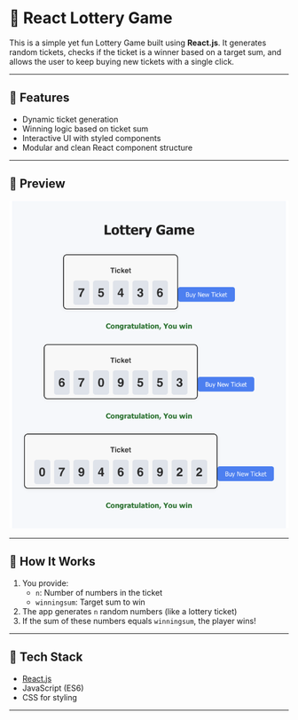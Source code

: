 # 🎲 React Lottery Game

This is a simple yet fun Lottery Game built using **React.js**. It generates random tickets, checks if the ticket is a winner based on a target sum, and allows the user to keep buying new tickets with a single click.

---

## 🚀 Features

- Dynamic ticket generation
- Winning logic based on ticket sum
- Interactive UI with styled components
- Modular and clean React component structure

---

## 📸 Preview

![App Screenshot](./src/assets/Output.png)

---

## 🧠 How It Works

1. You provide:
   - `n`: Number of numbers in the ticket
   - `winningsum`: Target sum to win
2. The app generates `n` random numbers (like a lottery ticket)
3. If the sum of these numbers equals `winningsum`, the player wins!

---

## 🧱 Tech Stack

- [React.js](https://reactjs.org)
- JavaScript (ES6)
- CSS for styling

---